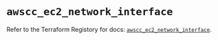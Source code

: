 # `awscc_ec2_network_interface`

Refer to the Terraform Registory for docs: [`awscc_ec2_network_interface`](https://registry.terraform.io/providers/hashicorp/awscc/0.70.0/docs/resources/ec2_network_interface).
